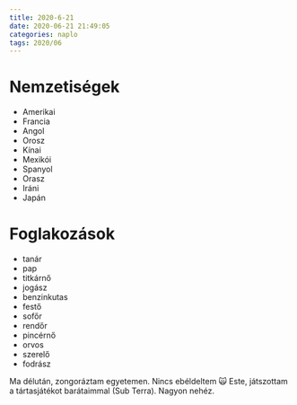 ```yaml
---
title: 2020-6-21
date: 2020-06-21 21:49:05
categories: naplo
tags: 2020/06
---
```

# Nemzetiségek
- Amerikai
- Francia
- Angol
- Orosz
- Kínai
- Mexikói
- Spanyol
- Orasz
- Iráni
- Japán

# Foglakozások
- tanár
- pap
- titkárnő
- jogász
- benzinkutas
- festő
- sofőr
- rendőr
- pincérnő
- orvos
- szerelő
- fodrász

Ma délután, zongoráztam egyetemen. Nincs ebéldeltem 🙀 Este, játszottam a tártasjátékot barátaimmal (Sub Terra). Nagyon nehéz.